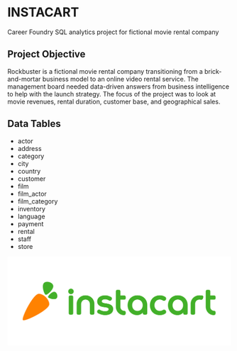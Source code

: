 # INSTACART
Career Foundry SQL analytics project for fictional movie rental company

## Project Objective
Rockbuster is a fictional movie rental company transitioning from a brick-and-mortar business model to an online video rental service. The management board needed data-driven answers from business intelligence to help with the launch strategy. The focus of the project was to look at movie revenues, rental duration, customer base, and geographical sales. 

## Data Tables
+ actor
+ address
+ category
+ city
+ country
+ customer
+ film
+ film_actor
+ film_category
+ inventory
+ language
+ payment
+ rental
+ staff
+ store

![instacart logo.](https://github.com/bruceramseyer/instacart/blob/main/instacart-logo-wordmark-4000x1600-e4f3c6f.jpg)
